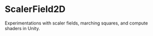 #  ScalerField2D
 Experimentations with scaler fields, marching squares, and compute shaders in Unity.

